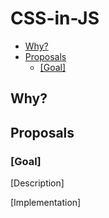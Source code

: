 # CSS-in-JS

<!-- START doctoc generated TOC please keep comment here to allow auto update -->
<!-- DON'T EDIT THIS SECTION, INSTEAD RE-RUN doctoc TO UPDATE -->


- [Why?](#why)
- [Proposals](#proposals)
  - [[Goal]](#goal)

<!-- END doctoc generated TOC please keep comment here to allow auto update -->

## Why?

## Proposals

### [Goal]

[Description]

[Implementation]
